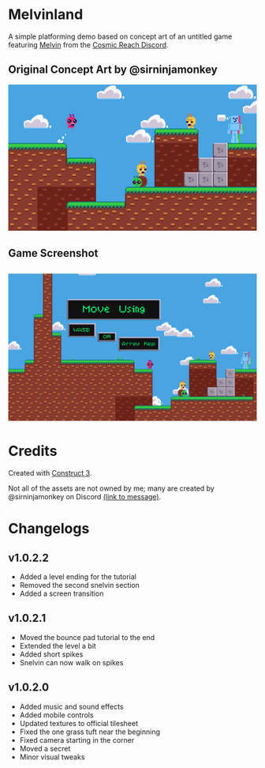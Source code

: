 # Melvinland
A simple platforming demo based on concept art of an untitled game featuring [Melvin](https://discord.com/channels/1198501071363002408/1317539734922334289/1317539734922334289) from the [Cosmic Reach Discord](https://discord.gg/BdgvTwQqyY).

## Original Concept Art by @sirninjamonkey

![Concept Art](readme/image.png)

## Game Screenshot

![alt text](readme/image-1.png)
---

# Credits
Created with [Construct 3](https://construct.net).

Not all of the assets are not owned by me; many are created by @sirninjamonkey on Discord [(link to message)](https://discord.com/channels/1198501071363002408/1216876144926789754/1329845386185150514).


# Changelogs

## v1.0.2.2
* Added a level ending for the tutorial
* Removed the second snelvin section
* Added a screen transition

## v1.0.2.1
* Moved the bounce pad tutorial to the end
* Extended the level a bit
* Added short spikes
* Snelvin can now walk on spikes

## v1.0.2.0
* Added music and sound effects
* Added mobile controls
* Updated textures to official tilesheet
* Fixed the one grass tuft near the beginning
* Fixed camera starting in the corner
* Moved a secret
* Minor visual tweaks